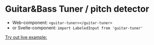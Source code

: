 # Guitar&Bass Tuner / pitch detector
- Web-component: `<guitar-tuner></guitar-tuner>`
- or Svelte-component: `import LabeledInput from 'guitar-tuner'`

[Try out live example:](https://ivosdc.github.io/guitar-tuner/dist "Guitar tuner Example")

